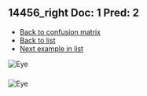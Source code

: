 ## 14456_right Doc: 1 Pred: 2
- [Back to confusion matrix](https://github.com/juliandewit/kaggle_retinopathy/blob/master/matrix.md)
- [Back to list](https://github.com/juliandewit/kaggle_retinopathy/blob/master/lists/12/list.md)
- [Next example in list](https://github.com/juliandewit/kaggle_retinopathy/blob/master/lists/12/14/14773_right.md)

![Eye](https://retinopaty.blob.core.windows.net/size1024/14456_right_1.jpeg)

### 

![Eye]()
